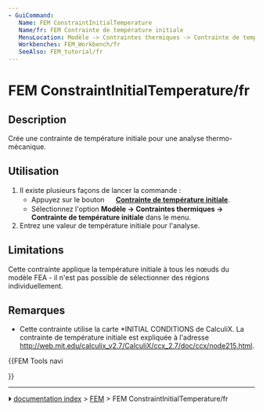 ```yaml
---
- GuiCommand:
   Name: FEM ConstraintInitialTemperature
   Name/fr: FEM Contrainte de température initiale
   MenuLocation: Modèle -> Contraintes thermiques -> Contrainte de température initiale
   Workbenches: FEM_Workbench/fr
   SeeAlso: FEM_tutorial/fr
---
```


# FEM ConstraintInitialTemperature/fr

## Description

Crée une contrainte de température initiale pour une analyse thermo-mécanique.

## Utilisation

1.  Il existe plusieurs façons de lancer la commande :
    -   Appuyez sur le bouton **<img src="images/FEM_ConstraintInitialTemperature.svg" width=16px> [Contrainte de température initiale](FEM_ConstraintInitialTemperature/fr.md)**.
    -   Sélectionnez l\'option **Modèle → Contraintes thermiques → <img src="images/FEM_ConstraintInitialTemperature.svg" width=16px> Contrainte de température initiale** dans le menu.
2.  Entrez une valeur de température initiale pour l\'analyse.

## Limitations

Cette contrainte applique la température initiale à tous les nœuds du modèle FEA - il n\'est pas possible de sélectionner des régions individuellement.

## Remarques

-   Cette contrainte utilise la carte \*INITIAL CONDITIONS de CalculiX. La contrainte de température initiale est expliquée à l\'adresse <http://web.mit.edu/calculix_v2.7/CalculiX/ccx_2.7/doc/ccx/node215.html>.





{{FEM Tools navi

}}



---
⏵ [documentation index](../README.md) > [FEM](Category_FEM.md) > FEM ConstraintInitialTemperature/fr
